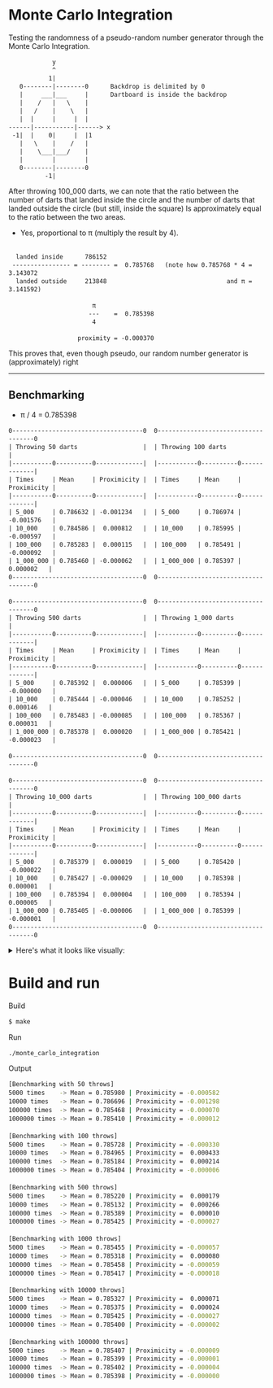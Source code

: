 # Monte Carlo Integration

Testing the randomness of a pseudo-random number generator through the Monte Carlo Integration.

```
            y
            ^
           1|
   0--------|--------0      Backdrop is delimited by 0
   |     ___|___     |      Dartboard is inside the backdrop
   |    /   |   \    |
   |   /    |    \   |
   |  |     |     |  |
------|-----------|------> x
 -1|  |    0|     |  |1
   |   \    |    /   |
   |    \___|___/    |
   |        |        |
   0--------|--------0
          -1|
```

 After throwing 100_000 darts, we can note that the ratio between the number of darts that landed inside the circle and the number of darts that landed outside the circle (but still, inside the square)
Is approximately equal to the ratio between the two areas.
- Yes, proportional to π (multiply the result by 4).

```

  landed inside      786152
 ---------------- = -------- =  0.785768   (note how 0.785768 * 4 = 3.143072
  landed outside     213848                                 and π = 3.141592)

                       π
                      ---    =  0.785398
                       4

                   proximity = -0.000370

```

This proves that, even though pseudo, our random number generator is (approximately) right

---

## Benchmarking

- π / 4 = 0.785398

```
0------------------------------------0  0------------------------------------0
| Throwing 50 darts                  |  | Throwing 100 darts                 |
|-----------0----------0-------------|  |-----------0----------0-------------|
| Times     | Mean     | Proximicity |  | Times     | Mean     | Proximicity |
|-----------0----------0-------------|  |-----------0----------0-------------|
| 5_000     | 0.786632 | -0.001234   |  | 5_000     | 0.786974 | -0.001576   |
| 10_000    | 0.784586 |  0.000812   |  | 10_000    | 0.785995 | -0.000597   |
| 100_000   | 0.785283 |  0.000115   |  | 100_000   | 0.785491 | -0.000092   |
| 1_000_000 | 0.785460 | -0.000062   |  | 1_000_000 | 0.785397 |  0.000002   |
0------------------------------------0  0------------------------------------0

0------------------------------------0  0------------------------------------0
| Throwing 500 darts                 |  | Throwing 1_000 darts               |
|-----------0----------0-------------|  |-----------0----------0-------------|
| Times     | Mean     | Proximicity |  | Times     | Mean     | Proximicity |
|-----------0----------0-------------|  |-----------0----------0-------------|
| 5_000     | 0.785392 |  0.000006   |  | 5_000     | 0.785399 | -0.000000   |
| 10_000    | 0.785444 | -0.000046   |  | 10_000    | 0.785252 |  0.000146   |
| 100_000   | 0.785483 | -0.000085   |  | 100_000   | 0.785367 |  0.000031   |
| 1_000_000 | 0.785378 |  0.000020   |  | 1_000_000 | 0.785421 | -0.000023   |

0------------------------------------0  0------------------------------------0

0------------------------------------0  0------------------------------------0
| Throwing 10_000 darts              |  | Throwing 100_000 darts             |
|-----------0----------0-------------|  |-----------0----------0-------------|
| Times     | Mean     | Proximicity |  | Times     | Mean     | Proximicity |
|-----------0----------0-------------|  |-----------0----------0-------------|
| 5_000     | 0.785379 |  0.000019   |  | 5_000     | 0.785420 | -0.000022   |
| 10_000    | 0.785427 | -0.000029   |  | 10_000    | 0.785398 |  0.000001   |
| 100_000   | 0.785394 |  0.000004   |  | 100_000   | 0.785394 |  0.000005   |
| 1_000_000 | 0.785405 | -0.000006   |  | 1_000_000 | 0.785399 | -0.000001   |
0------------------------------------0  0------------------------------------0
```

<details> <summary>Here's what it looks like visually:</summary>

- Green dots are darts that landed inside the circle.
- Red dots are darts that landed outside the circle.

#### Throwing 5_000 darts
![unable to load image](pyplot/result-5_000.png)

#### Throwing 10_000 darts
![unable to load image](pyplot/result-10_000.png)

#### Throwing 100_000 darts
![unable to load image](pyplot/result-100_000.png)

#### Throwing 1_000_000 darts
![unable to load image](pyplot/result-1_000_000.png)
</details>

# Build and run

Build
```bash
$ make
```

Run
```bash
./monte_carlo_integration
```

Output
```bash
[Benchmarking with 50 throws]
5000 times    -> Mean = 0.785980 | Proximicity = -0.000582
10000 times   -> Mean = 0.786696 | Proximicity = -0.001298
100000 times  -> Mean = 0.785468 | Proximicity = -0.000070
1000000 times -> Mean = 0.785410 | Proximicity = -0.000012

[Benchmarking with 100 throws]
5000 times    -> Mean = 0.785728 | Proximicity = -0.000330
10000 times   -> Mean = 0.784965 | Proximicity =  0.000433
100000 times  -> Mean = 0.785184 | Proximicity =  0.000214
1000000 times -> Mean = 0.785404 | Proximicity = -0.000006

[Benchmarking with 500 throws]
5000 times    -> Mean = 0.785220 | Proximicity =  0.000179
10000 times   -> Mean = 0.785132 | Proximicity =  0.000266
100000 times  -> Mean = 0.785389 | Proximicity =  0.000010
1000000 times -> Mean = 0.785425 | Proximicity = -0.000027

[Benchmarking with 1000 throws]
5000 times    -> Mean = 0.785455 | Proximicity = -0.000057
10000 times   -> Mean = 0.785318 | Proximicity =  0.000080
100000 times  -> Mean = 0.785458 | Proximicity = -0.000059
1000000 times -> Mean = 0.785417 | Proximicity = -0.000018

[Benchmarking with 10000 throws]
5000 times    -> Mean = 0.785327 | Proximicity =  0.000071
10000 times   -> Mean = 0.785375 | Proximicity =  0.000024
100000 times  -> Mean = 0.785425 | Proximicity = -0.000027
1000000 times -> Mean = 0.785400 | Proximicity = -0.000002

[Benchmarking with 100000 throws]
5000 times    -> Mean = 0.785407 | Proximicity = -0.000009
10000 times   -> Mean = 0.785399 | Proximicity = -0.000001
100000 times  -> Mean = 0.785402 | Proximicity = -0.000004
1000000 times -> Mean = 0.785398 | Proximicity = -0.000000
```

